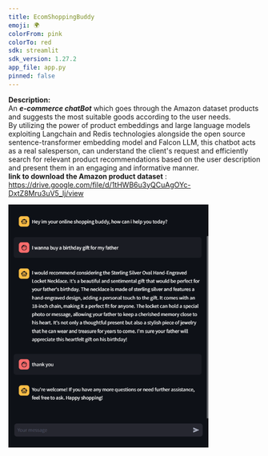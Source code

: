 ```yaml
---
title: EcomShoppingBuddy
emoji: 🌍
colorFrom: pink
colorTo: red
sdk: streamlit
sdk_version: 1.27.2
app_file: app.py
pinned: false
---
```

**Description:**  
An ***e-commerce chatBot*** which goes through the Amazon dataset products and suggests the most suitable goods according to the user needs.  
By utilizing the power of product embeddings and large language models exploiting Langchain and Redis technologies alongside the open source sentence-transformer embedding model and Falcon LLM, this chatbot acts as a real salesperson, can understand the client's request and efficiently search for relevant product recommendations based on the user description and present them in an engaging and informative manner.  
**link to download the Amazon product dataset** : https://drive.google.com/file/d/1tHWB6u3yQCuAgOYc-DxtZ8Mru3uV5_lj/view 

<img
  src="./display.png"
  style="display: inline-block;margin: 0 auto ; max-width:400px">
